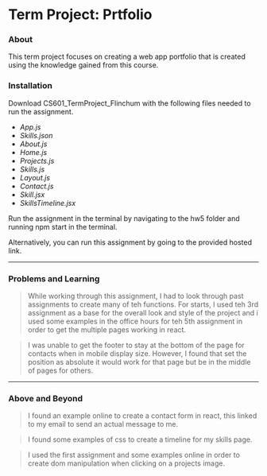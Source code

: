 # Term Project: Prtfolio

### About

This term project focuses on creating a web app portfolio that is created using the
knowledge gained from this course.

### Installation

Download CS601_TermProject_Flinchum with the following files needed to run the assignment.
- *App.js*
- *Skills.json*
- *About.js*
- *Home.js*
- *Projects.js*
- *Skills.js*
- *Layout.js*
- *Contact.js*
- *Skill.jsx*
- *SkillsTimeline.jsx*

Run the assignment in the terminal by navigating to the hw5 folder and running
npm start in the terminal.

Alternatively, you can run this assignment by going to the provided hosted link.

---

### Problems and Learning

> While working through this assignment, I had to look through past assignments to create many of teh functions.
For starts, I used teh 3rd assignment as a base for the overall look and style of the project and i used some examples
in the office hours for teh 5th assignment in order to get the multiple pages working in react.

> I was unable to get the footer to stay at the bottom of the page for contacts when in mobile display size.
However, I found that set the position as absolute it would work for that page but be in the middle of pages for others.
---

### Above and Beyond

> I found an example online to create a contact form in react, this linked to my email to send an actual message to me.

> I found some examples of css to create a timeline for my skills page.

> I used the first assignment and some examples online in order to create dom manipulation when clicking on a projects image.
